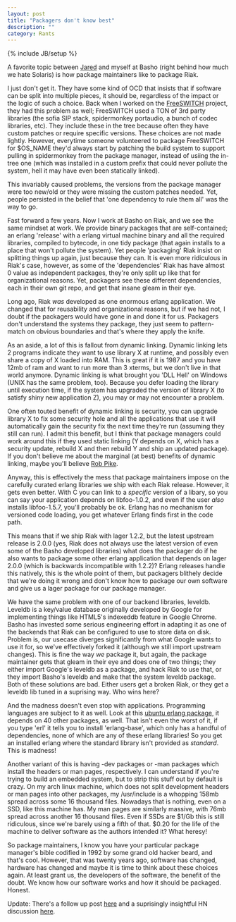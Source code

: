 ```yaml
---
layout: post
title: "Packagers don't know best"
description: ""
category: Rants
---
```

{% include JB/setup %}

A favorite topic between [Jared](https://github.com/jaredmorrow) and myself at
Basho (right behind how much we hate Solaris) is how package maintainers like to
package Riak.

I just don't get it. They have some kind of OCD that insists that if software
can be split into multiple pieces, it should be, regardless of the impact or the
logic of such a choice. Back when I worked on the
[FreeSWITCH](http://freeswitch.org) project, they had
this problem as well; FreeSWITCH used a TON of 3rd party libraries (the sofia
SIP stack, spidermonkey portaudio, a bunch of codec libraries, etc). They
include these in the tree because often they have custom patches or require
specific versions. These choices are not made lightly. However, everytime
someone volunteered to package FreeSWITCH for $OS_NAME they'd always start
by patching the build system to support pulling in spidermonkey from the package
manager, instead of usiing the in-tree one (which was installed in a custom
prefix that could never pollute the system, hell it may have even been
statically linked).

This invariably caused problems, the versions from the package manager were too
new/old or they were missing the custom patches needed. Yet, people persisted in
the belief that 'one dependency to rule them all' was the way to go.

Fast forward a few years. Now I work at Basho on Riak, and we see the same
mindset at work. We provide binary packages that are self-contained; an erlang
'release' with a erlang virtual machine binary and all the required libraries,
compiled to bytecode, in one tidy package (that again installs to a place that
won't pollute the system). Yet people 'packaging' Riak insist on splitting
things up again, just because they can. It is even more ridiculous in Riak's
case, however, as some of the 'dependencies' Riak has have almost 0 value as
independent packages, they're only split up like that for organizational
reasons. Yet, packagers see these different dependencies, each in their own git
repo, and get that insane gleam in their eye.

Long ago, Riak *was* developed as one enormous erlang application. We changed
that for reusability and organizational reasons, but if we had not, I doubt if
the packagers would have gone in and done it for us. Packagers don't understand
the systems they package, they just seem to pattern-match on obvious boundaries
and that's where they apply the knife.

As an aside, a lot of this is fallout from dynamic linking. Dynamic linking lets
2 programs indicate they want to use library X at runtime, and possibly even
share a copy of X loaded into RAM. This is great if it is 1987 and you have 12mb
of ram and want to run more than 3 xterms, but we don't live in that world
anymore. Dynamic linking is what brought you 'DLL Hell' on Windows (UNIX has the
same problem, too). Because you defer loading the library until execution time,
if the system has upgraded the version of library X (to satisfy shiny new 
application Z), you may or may not encounter a problem.

One often touted benefit of dynamic linking is security, you can upgrade library
X to fix some security hole and all the applications that use it will
automatically gain the security fix the next time they're run (assuming they
still can run). I admit this benefit, but I think that package managers could
work around this if they used static linking (Y depends on X, which has a
security update, rebuild X and then rebuild Y and ship an updated package). If
you don't believe me about the marginal (at best) benefits of dynamic linking,
maybe you'll believe [Rob
Pike](http://harmful.cat-v.org/software/dynamic-linking/).

Anyway, this is effectively the mess that package maintainers impose on the
carefully curated erlang libraries we ship with each Riak release. However, it
gets even better. With C you can link to a *specific* version of a libary, so
you can say your application depends on libfoo-1.0.2, and even if the user
*also* installs libfoo-1.5.7, you'll probably be ok. Erlang has no mechanism for
versioned code loading, you get whatever Erlang finds first in the code path.

This means that if we ship Riak with lager 1.2.2, but the latest upstream
release is 2.0.0 (yes, Riak does not always use the latest version of even some
of the Basho developed libraries) what does the packager do if he also wants to
package some other erlang application that depends on lager 2.0.0 (which is
backwards incompatible with 1.2.2)? Erlang releases handle this natively, this
is the whole point of them, but packagers blithely decide that we're doing it
wrong and don't know how to package our own software and give us a lager package
for our package manager.

We have the same problem with one of our backend libraries, leveldb. Leveldb is
a key/value database originally developed by Google for implementing things like
HTML5's indexeddb feature in Google Chrome. Basho has
invested some serious engineering effort in adapting it as one of the backends
that Riak can be configured to use to store data on disk. Problem is, our
usecase diverges significantly from what Google wants to use it for, so we've
effectively forked it (although we still import upstream changes). This is fine
the way *we* package it, but again, the package maintainer gets that gleam in
their eye and does one of two things; they either import Google's leveldb as a
package, and hack Riak to use that, or they import Basho's leveldb and make that
the system leveldb package. Both of these solutions are bad. Either users get a
broken Riak, or they get a leveldb lib tuned in a suprising way. Who wins here?

And the madness doesn't even stop with applications. Programming languages are
subject to it as well. Look at this [ubuntu erlang
package](http://packages.ubuntu.com/lucid/erlang), it depends on 40 other
packages, as well. That isn't even the worst of it, if you type 'erl' it tells
you to install 'erlang-base', which only has a handful of dependencies, none of
which are any of these erlang libraries! So you get an installed erlang where
the standard library isn't provided as *standard*. This is madness!

Another variant of this is having -dev packages or -man packages which install
the headers or man pages, respectively. I can understand if you're trying to
build an embedded system, but to strip this stuff out by default is crazy. On my
arch linux machine, which does not split development headers or man pages into
other packages, my /usr/include is a whopping 158mb spread across some 16
thousand files. Nowadays that is nothing, even on a SSD, like this machine has.
My man pages are similarly massive, with 76mb spread across another 16 thousand
files. Even if SSDs are $1/Gb this is still ridiculous, since we're barely using
a fifth of that. $0.20 for the life of the machine to deliver software as the
authors intended it? What heresy!

So package maintainers, I know you have your particular package manager's bible
codified in 1992 by some grand old hacker beard, and that's cool. However, that
was twenty years ago, software has changed, hardware has changed and maybe it is
time to think about these choices again. At least grant us, the developers of the
software, the benefit of the doubt. We know how our software works and how it
should be packaged. Honest.

Update: There's a follow up post [here](http://vagabond.github.io/2013/06/21/zz_packaging-and-the-tide-of-history/) and a suprisingly insightful HN discussion [here](https://news.ycombinator.com/item?id=5920921).

